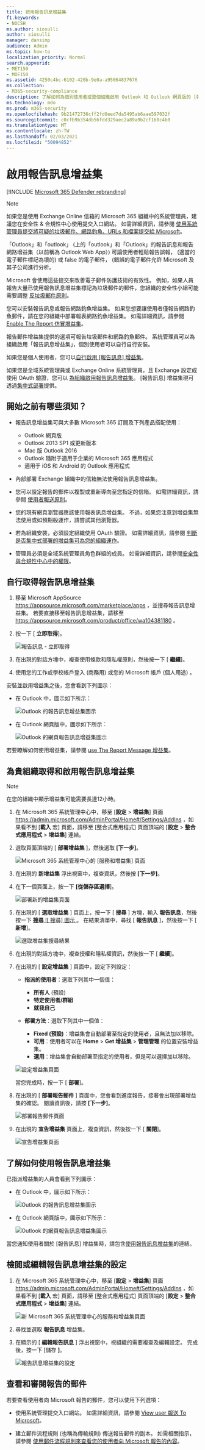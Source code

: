 ```yaml
---
title: 啟用報告訊息增益集
f1.keywords:
- NOCSH
ms.author: siosulli
author: siosulli
manager: dansimp
audience: Admin
ms.topic: how-to
localization_priority: Normal
search.appverid:
- MET150
- MOE150
ms.assetid: 4250c4bc-6102-420b-9e0a-a95064837676
ms.collection:
- M365-security-compliance
description: 了解如何為個別使用者或整個組織啟用 Outlook 和 Outlook 網頁版的 [報告訊息] 增益集。
ms.technology: mdo
ms.prod: m365-security
ms.openlocfilehash: 9b21472736cff2fd0eed7da5495ab6aae597032f
ms.sourcegitcommit: c0cfb9b354db56fdd329aec2a89a9b2cf160c4b0
ms.translationtype: MT
ms.contentlocale: zh-TW
ms.lasthandoff: 02/03/2021
ms.locfileid: "50094852"
---
```

# <a name="enable-the-report-message-add-in"></a>啟用報告訊息增益集

[!INCLUDE [Microsoft 365 Defender rebranding](../includes/microsoft-defender-for-office.md)]


> [!NOTE]
> 如果您是使用 Exchange Online 信箱的 Microsoft 365 組織中的系統管理員，建議您在安全性 & 合規性中心使用提交入口網站。 如需詳細資訊，請參閱 [使用系統管理員提交將可疑的垃圾郵件、網路釣魚、URLs 和檔案提交給 Microsoft](admin-submission.md)。

「Outlook」和「outlook」 (上的「outlook」和「Outlook」的報告訊息和報告網路增益集（以前稱為 Outlook Web App）) 可讓使用者輕鬆報告誤報， (適當的電子郵件標記為壞的) 或 false 的電子郵件， (錯誤的電子郵件允許 Microsoft 及其子公司進行分析。

Microsoft 會使用這些提交來改善電子郵件防護技術的有效性。 例如，如果人員報告大量已使用報告訊息增益集標記為垃圾郵件的郵件，您組織的安全性小組可能需要調整 [反垃圾郵件原則](configure-your-spam-filter-policies.md)。

您可以安裝報告訊息或報告網路釣魚增益集。 如果您想要讓使用者僅報告網路釣魚郵件，請在您的組織中部署報表網路釣魚增益集。 如需詳細資訊，請參閱 [Enable The Report 仿冒增益集](enable-the-report-phish-add-in.md)。

報告郵件增益集提供的選項可報告垃圾郵件和網路釣魚郵件。 系統管理員可以為組織啟用「報告訊息增益集」，個別使用者可以自行自行安裝。

如果您是個人使用者，您可以[自行啟用 [報告訊息] 增益集](#get-the-report-message-add-in-for-yourself)。

如果您是全域系統管理員或 Exchange Online 系統管理員，且 Exchange 設定成使用 OAuth 驗證，您可以 [為組織啟用報告訊息增益集](#get-and-enable-the-report-message-add-in-for-your-organization)。 [報告訊息] 增益集現可透過[集中式部署](https://docs.microsoft.com/microsoft-365/admin/manage/centralized-deployment-of-add-ins)提供。

## <a name="what-do-you-need-to-know-before-you-begin"></a>開始之前有哪些須知？

- 報告訊息增益集可與大多數 Microsoft 365 訂閱及下列產品搭配使用：

  - Outlook 網頁版
  - Outlook 2013 SP1 或更新版本
  - Mac 版 Outlook 2016
  - Outlook 隨附于適用于企業的 Microsoft 365 應用程式
  - 適用于 iOS 和 Android 的 Outlook 應用程式

- 內部部署 Exchange 組織中的信箱無法使用報告訊息增益集。

- 您可以設定報告的郵件以複製或重新導向至您指定的信箱。 如需詳細資訊，請參閱 [使用者報送原則](user-submission.md)。

- 您的現有網頁瀏覽器應該使用報表訊息增益集。 不過，如果您注意到增益集無法使用或如預期般運作，請嘗試其他瀏覽器。

- 若為組織安裝，必須設定組織使用 OAuth 驗證。 如需詳細資訊，請參閱 [判斷是否集中式部署的增益集可為您的組織運作](../../admin/manage/centralized-deployment-of-add-ins.md)。

- 管理員必須是全域系統管理員角色群組的成員。 如需詳細資訊，請參閱[安全性與合規性中心中的權限](permissions-in-the-security-and-compliance-center.md)。

## <a name="get-the-report-message-add-in-for-yourself"></a>自行取得報告訊息增益集

1. 移至 Microsoft AppSource <https://appsource.microsoft.com/marketplace/apps> ，並搜尋報告訊息增益集。 若要直接移至報告訊息增益集，請移至 <https://appsource.microsoft.com/product/office/wa104381180> 。

2. 按一下 [ **立即取得**]。

   ![報告訊息 - 立即取得](../../media/ReportMessageGETITNOW.png)

3. 在出現的對話方塊中，複查使用條款和隱私權原則，然後按一下 [ **繼續**]。

4. 使用您的工作或學校帳戶登入 (商務用) 或您的 Microsoft 帳戶 (個人用途) 。

安裝並啟用增益集之後，您會看到下列圖示：

- 在 Outlook 中，圖示如下所示：

  ![Outlook 的報告訊息增益集圖示](../../media/OutlookReportMessageIcon.png)

- 在 Outlook 網頁版中，圖示如下所示：

  ![Outlook 的網頁報告訊息增益集圖示](../../media/d9326d0b-1769-4bc2-ae58-51f0ebc69a17.png)

若要瞭解如何使用增益集，請參閱 [use The Report Message 增益集](https://support.microsoft.com/office/b5caa9f1-cdf3-4443-af8c-ff724ea719d2)。

## <a name="get-and-enable-the-report-message-add-in-for-your-organization"></a>為貴組織取得和啟用報告訊息增益集

> [!NOTE]
> 在您的組織中顯示增益集可能需要長達12小時。

1. 在 Microsoft 365 系統管理中心中，移至 [**設定** \> **增益集**] 頁面 <https://admin.microsoft.com/AdminPortal/Home#/Settings/AddIns> ，如果看不到 [**載入** 宏] 頁面，請移至 [整合式應用程式] 頁面頂端的 [**設定** \> **整合式應用程式** \> **增益集**] 連結。 

2. 選取頁面頂端的 [ **部署增益集** ]，然後選取 **[下一步]**。

   ![Microsoft 365 系統管理中心的 [服務和增益集] 頁面](../../media/ServicesAddInsPageNewM365AdminCenter.png)

3. 在出現的 **新增益集** 浮出視窗中，複查資訊，然後按 **[下一步]**。

4. 在下一個頁面上，按一下 **[從儲存區選擇**]。

   ![部署新的增益集頁面](../../media/NewAddInScreen2.png)

5. 在出現的 [ **選取增益集** ] 頁面上，按一下 [ **搜尋** ] 方塊，輸入 **報告訊息**，然後按一下 [ **搜尋** ![ 搜尋] 圖示 ](../../media/search-icon.png) 。 在結果清單中，尋找 [ **報告訊息** ]，然後按一下 [ **新增**]。

   ![選取增益集搜尋結果](../../media/NewAddInScreen3.png)

6. 在出現的對話方塊中，複查授權和隱私權資訊，然後按一下 [ **繼續**]。

7. 在出現的 [ **設定增益集** ] 頁面中，設定下列設定：

   - **指派的使用者**：選取下列其中一個值：

     - **所有人** (預設) 
     - **特定使用者/群組**
     - **就我自己**

   - **部署方法**：選取下列其中一個值：

     - **Fixed (預設)**：增益集會自動部署至指定的使用者，且無法加以移除。
     - **可用**：使用者可以在 **Home** \> **Get 增益集** \> **管理管理** 的位置安裝增益集。
     - **選用**：增益集會自動部署至指定的使用者，但是可以選擇加以移除。

   ![設定增益集頁面](../../media/configure-add-in.png)

   當您完成時，按一下 [ **部署**]。

8. 在出現的 [ **部署報告郵件** ] 頁面中，您會看到進度報告，接著會出現部署增益集的確認。 閱讀資訊後，請按 **[下一步]**。

   ![部署報告郵件頁面](../../media/deploy-report-message-page.png)

9. 在出現的 **宣告增益集** 頁面上，複查資訊，然後按一下 [ **關閉**]。

   ![宣告增益集頁面](../../media/announce-add-in-page.png)

## <a name="learn-how-to-use-the-report-message-add-in"></a>了解如何使用報告訊息增益集

已指派增益集的人員會看到下列圖示：

- 在 Outlook 中，圖示如下所示：

  ![Outlook 的報告訊息增益集圖示](../../media/OutlookReportMessageIcon.png)

- 在 Outlook 網頁版中，圖示如下所示：

  ![Outlook 的網頁報告訊息增益集圖示](../../media/d9326d0b-1769-4bc2-ae58-51f0ebc69a17.png)

當您通知使用者關於 [報告訊息] 增益集時，請包含[使用報告訊息增益集](https://support.microsoft.com/office/b5caa9f1-cdf3-4443-af8c-ff724ea719d2)的連結。

## <a name="review-or-edit-settings-for-the-report-message-add-in"></a>檢閱或編輯報告訊息增益集的設定

1. 在 Microsoft 365 系統管理中心中，移至 [**設定** \> **增益集**] 頁面 <https://admin.microsoft.com/AdminPortal/Home#/Settings/AddIns> ，如果看不到 [**載入** 宏] 頁面，請移至 [整合式應用程式] 頁面頂端的 [**設定** \> **整合式應用程式** \> **增益集**] 連結。 

   ![新 Microsoft 365 系統管理中心的服務和增益集頁面](../../media/ServicesAddInsPageNewM365AdminCenter.png)

2. 尋找並選取 **報告訊息** 增益集。

3. 在顯示的 [ **編輯報告訊息** ] 浮出視窗中，視組織的需要複查及編輯設定。 完成後，按一下 [儲存 **]**。

   ![報告訊息增益集的設定](../../media/EditReportMessageAddIn.png)

## <a name="view-and-review-reported-messages"></a>查看和審閱報告的郵件

若要查看使用者向 Microsoft 報告的郵件，您可以使用下列選項：

- 使用系統管理提交入口網站。 如需詳細資訊，請參閱 [View user 報送 To Microsoft](admin-submission.md#view-user-submissions-to-microsoft)。

- 建立郵件流程規則 (也稱為傳輸規則) 傳送報告郵件的副本。 如需相關指示，請參閱 [使用郵件流程規則來查看您的使用者向 Microsoft 報告的內容](use-mail-flow-rules-to-see-what-your-users-are-reporting-to-microsoft.md)。
